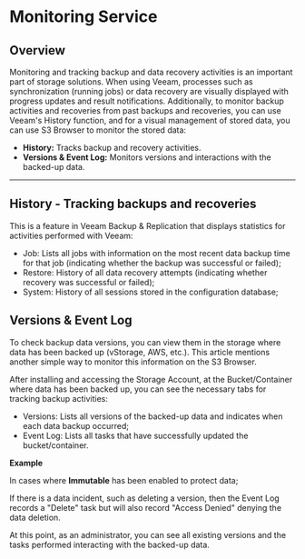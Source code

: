 # Monitoring Service

## Overview



Monitoring and tracking backup and data recovery activities is an important part of storage solutions. When using Veeam, processes such as synchronization (running jobs) or data recovery are visually displayed with progress updates and result notifications. Additionally, to monitor backup activities and recoveries from past backups and recoveries, you can use Veeam's History function, and for a visual management of stored data, you can use S3 Browser to monitor the stored data:

* **History:** Tracks backup and recovery activities.
* **Versions & Event Log:** Monitors versions and interactions with the backed-up data.

***

## History - Tracking backups and recoveries

This is a feature in Veeam Backup & Replication that displays statistics for activities performed with Veeam:

* Job: Lists all jobs with information on the most recent data backup time for that job (indicating whether the backup was successful or failed);
* Restore: History of all data recovery attempts (indicating whether recovery was successful or failed);
* System: History of all sessions stored in the configuration database;

## Versions & Event Log

To check backup data versions, you can view them in the storage where data has been backed up (vStorage, AWS, etc.). This article mentions another simple way to monitor this information on the S3 Browser.

After installing and accessing the Storage Account, at the Bucket/Container where data has been backed up, you can see the necessary tabs for tracking backup activities:

* Versions: Lists all versions of the backed-up data and indicates when each data backup occurred;
* Event Log: Lists all tasks that have successfully updated the bucket/container.

**Example**

In cases where **Immutable** has been enabled to protect data;&#x20;

If there is a data incident, such as deleting a version, then the Event Log records a "Delete" task but will also record "Access Denied" denying the data deletion.

&#x20;At this point, as an administrator, you can see all existing versions and the tasks performed interacting with the backed-up data.
